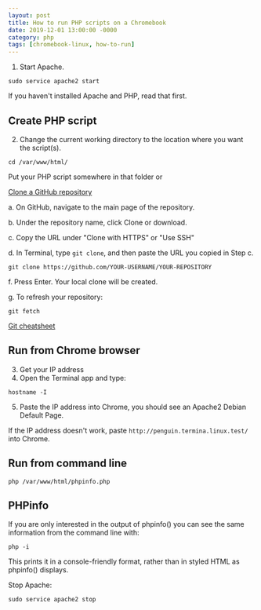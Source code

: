 ```yaml
---
layout: post
title: How to run PHP scripts on a Chromebook
date: 2019-12-01 13:00:00 -0000
category: php
tags: [chromebook-linux, how-to-run]
---
```


1. Start Apache.

`sudo service apache2 start`

If you haven't installed Apache and PHP, read that first.

## Create PHP script

2. Change the current working directory to the location where you want the script(s).

`cd /var/www/html/`

Put your PHP script somewhere in that folder or

[Clone a GitHub repository](https://help.github.com/en/github/creating-cloning-and-archiving-repositories/cloning-a-repository)

a. On GitHub, navigate to the main page of the repository.

b. Under the repository name, click Clone or download.

c. Copy the URL under "Clone with HTTPS" or "Use SSH"

d. In Terminal, type `git clone`, and then paste the URL you copied in Step c.

`git clone https://github.com/YOUR-USERNAME/YOUR-REPOSITORY`

f. Press Enter. Your local clone will be created.

g. To refresh your repository:

`git fetch`

[Git cheatsheet](https://help.github.com/en/github/getting-started-with-github/git-cheatsheet)

## Run from Chrome browser

3. Get your IP address
4. Open the Terminal app and type:

`hostname -I`

5. Paste the IP address into Chrome, you should see an Apache2 Debian Default Page.

If the IP address doesn't work, paste `http://penguin.termina.linux.test/` into Chrome.

## Run from command line

`php /var/www/html/phpinfo.php`

## PHPinfo

If you are only interested in the output of phpinfo() you can see the same information from the command line with:

`php -i`

This prints it in a console-friendly format, rather than in styled HTML as phpinfo() displays.

Stop Apache:

`sudo service apache2 stop`
